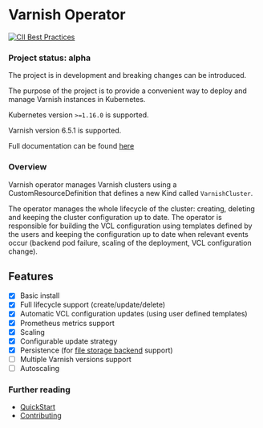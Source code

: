 # Varnish Operator

[![CII Best Practices](https://bestpractices.coreinfrastructure.org/projects/5895/badge)](https://bestpractices.coreinfrastructure.org/projects/5895)

### Project status: alpha
The project is in development and breaking changes can be introduced.

The purpose of the project is to provide a convenient way to deploy and manage Varnish instances in Kubernetes.

Kubernetes version `>=1.16.0` is supported.

Varnish version 6.5.1 is supported.

Full documentation can be found [here](https://ibm.github.io/varnish-operator/)

### Overview

Varnish operator manages Varnish clusters using a CustomResourceDefinition that defines a new Kind called `VarnishCluster`. 

The operator manages the whole lifecycle of the cluster: creating, deleting and keeping the cluster configuration up to date. The operator is responsible for building the VCL configuration using templates defined by the users and keeping the configuration up to date when relevant events occur (backend pod failure, scaling of the deployment, VCL configuration change).

## Features

 * [x] Basic install
 * [x] Full lifecycle support (create/update/delete)
 * [x] Automatic VCL configuration updates (using user defined templates)
 * [x] Prometheus metrics support
 * [x] Scaling
 * [x] Configurable update strategy
 * [x] Persistence (for [file storage backend](https://varnish-cache.org/docs/trunk/users-guide/storage-backends.html#file) support)
 * [ ] Multiple Varnish versions support
 * [ ] Autoscaling

### Further reading

* [QuickStart](https://ibm.github.io/varnish-operator/quick-start.html)
* [Contributing](https://ibm.github.io/varnish-operator/development.html)
